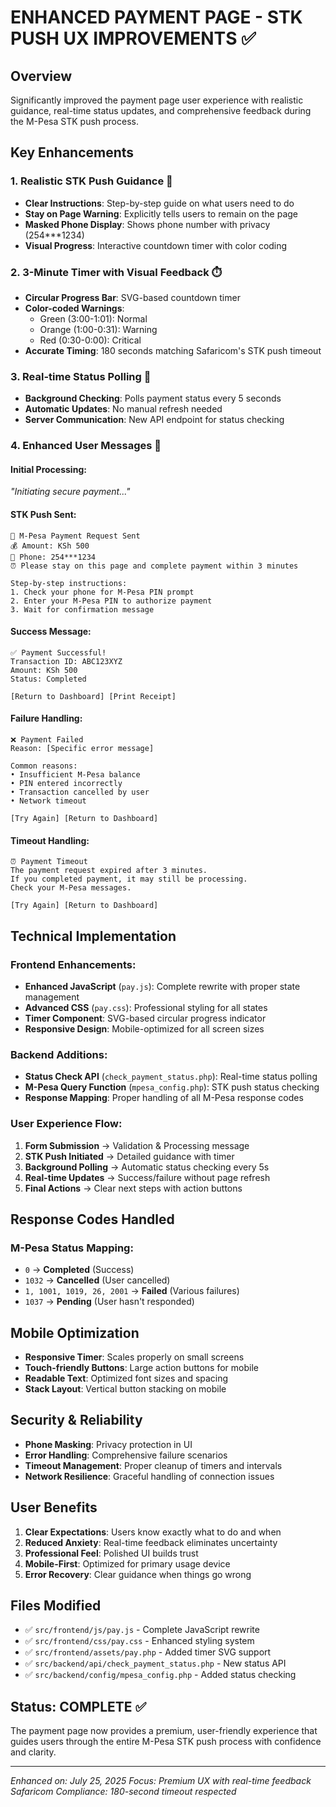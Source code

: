 # ENHANCED PAYMENT PAGE - STK PUSH UX IMPROVEMENTS ✅

## Overview

Significantly improved the payment page user experience with realistic guidance, real-time status updates, and comprehensive feedback during the M-Pesa STK push process.

## Key Enhancements

### 1. **Realistic STK Push Guidance** 🎯

- **Clear Instructions**: Step-by-step guide on what users need to do
- **Stay on Page Warning**: Explicitly tells users to remain on the page
- **Masked Phone Display**: Shows phone number with privacy (254\*\*\*1234)
- **Visual Progress**: Interactive countdown timer with color coding

### 2. **3-Minute Timer with Visual Feedback** ⏱️

- **Circular Progress Bar**: SVG-based countdown timer
- **Color-coded Warnings**:
  - Green (3:00-1:01): Normal
  - Orange (1:00-0:31): Warning
  - Red (0:30-0:00): Critical
- **Accurate Timing**: 180 seconds matching Safaricom's STK push timeout

### 3. **Real-time Status Polling** 🔄

- **Background Checking**: Polls payment status every 5 seconds
- **Automatic Updates**: No manual refresh needed
- **Server Communication**: New API endpoint for status checking

### 4. **Enhanced User Messages** 💬

#### **Initial Processing:**

_"Initiating secure payment..."_

#### **STK Push Sent:**

```
🎯 M-Pesa Payment Request Sent
💰 Amount: KSh 500
📱 Phone: 254***1234
⏰ Please stay on this page and complete payment within 3 minutes

Step-by-step instructions:
1. Check your phone for M-Pesa PIN prompt
2. Enter your M-Pesa PIN to authorize payment
3. Wait for confirmation message
```

#### **Success Message:**

```
✅ Payment Successful!
Transaction ID: ABC123XYZ
Amount: KSh 500
Status: Completed

[Return to Dashboard] [Print Receipt]
```

#### **Failure Handling:**

```
❌ Payment Failed
Reason: [Specific error message]

Common reasons:
• Insufficient M-Pesa balance
• PIN entered incorrectly
• Transaction cancelled by user
• Network timeout

[Try Again] [Return to Dashboard]
```

#### **Timeout Handling:**

```
⏰ Payment Timeout
The payment request expired after 3 minutes.
If you completed payment, it may still be processing.
Check your M-Pesa messages.

[Try Again] [Return to Dashboard]
```

## Technical Implementation

### **Frontend Enhancements:**

- **Enhanced JavaScript** (`pay.js`): Complete rewrite with proper state management
- **Advanced CSS** (`pay.css`): Professional styling for all states
- **Timer Component**: SVG-based circular progress indicator
- **Responsive Design**: Mobile-optimized for all screen sizes

### **Backend Additions:**

- **Status Check API** (`check_payment_status.php`): Real-time status polling
- **M-Pesa Query Function** (`mpesa_config.php`): STK push status checking
- **Response Mapping**: Proper handling of all M-Pesa response codes

### **User Experience Flow:**

1. **Form Submission** → Validation & Processing message
2. **STK Push Initiated** → Detailed guidance with timer
3. **Background Polling** → Automatic status checking every 5s
4. **Real-time Updates** → Success/failure without page refresh
5. **Final Actions** → Clear next steps with action buttons

## Response Codes Handled

### **M-Pesa Status Mapping:**

- `0` → **Completed** (Success)
- `1032` → **Cancelled** (User cancelled)
- `1, 1001, 1019, 26, 2001` → **Failed** (Various failures)
- `1037` → **Pending** (User hasn't responded)

## Mobile Optimization

- **Responsive Timer**: Scales properly on small screens
- **Touch-friendly Buttons**: Large action buttons for mobile
- **Readable Text**: Optimized font sizes and spacing
- **Stack Layout**: Vertical button stacking on mobile

## Security & Reliability

- **Phone Masking**: Privacy protection in UI
- **Error Handling**: Comprehensive failure scenarios
- **Timeout Management**: Proper cleanup of timers and intervals
- **Network Resilience**: Graceful handling of connection issues

## User Benefits

1. **Clear Expectations**: Users know exactly what to do and when
2. **Reduced Anxiety**: Real-time feedback eliminates uncertainty
3. **Professional Feel**: Polished UI builds trust
4. **Mobile-First**: Optimized for primary usage device
5. **Error Recovery**: Clear guidance when things go wrong

## Files Modified

- ✅ `src/frontend/js/pay.js` - Complete JavaScript rewrite
- ✅ `src/frontend/css/pay.css` - Enhanced styling system
- ✅ `src/frontend/assets/pay.php` - Added timer SVG support
- ✅ `src/backend/api/check_payment_status.php` - New status API
- ✅ `src/backend/config/mpesa_config.php` - Added status checking

## Status: COMPLETE ✅

The payment page now provides a premium, user-friendly experience that guides users through the entire M-Pesa STK push process with confidence and clarity.

---

_Enhanced on: July 25, 2025_
_Focus: Premium UX with real-time feedback_
_Safaricom Compliance: 180-second timeout respected_
